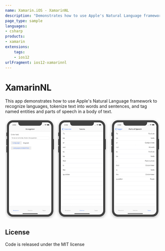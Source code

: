 ```yaml
---
name: Xamarin.iOS - XamarinNL
description: "Demonstrates how to use Apple's Natural Language framework to recognize languages, tokenize text into words and sentences, and tag... (iOS12)"
page_type: sample
languages:
- csharp
products:
- xamarin
extensions:
    tags:
    - ios12
urlFragment: ios12-xamarinnl
---
```

# XamarinNL

This app demonstrates how to use Apple's Natural Language framework
to recognize languages, tokenize text into words and sentences, and
tag named entities and parts of speech in a body of text.

![Examples of natural language parsing](Screenshots/all-sml.png)

## License

Code is released under the MIT license
